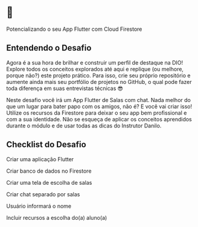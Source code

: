 # 
Potencializando o seu App Flutter com Cloud Firestore

## Entendendo o Desafio

Agora é a sua hora de brilhar e construir um perfil de destaque na DIO! Explore todos os conceitos explorados até aqui e replique (ou melhore, porque não?) este projeto prático. Para isso, crie seu próprio repositório e aumente ainda mais seu portfólio de projetos no GitHub, o qual pode fazer toda diferença em suas entrevistas técnicas 😎


Neste desafio você irá um App Flutter de Salas com chat. Nada melhor do que um lugar para bater papo com os amigos, não é? E você vai criar isso! Utilize os recursos da Firestore para deixar o seu app bem profissional e com a sua identidade. Não se esqueça de aplicar os conceitos aprendidos durante o módulo e de usar todas as dicas do Instrutor Danilo.
## Checklist do Desafio

Criar uma aplicação Flutter

Criar banco de dados no Firestore

Criar uma tela de escolha de salas

Criar chat separado por salas

Usuário informará o nome

Incluir recursos a escolha do(a) aluno(a)



